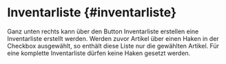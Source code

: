 # Inventarliste {#inventarliste}

Ganz unten rechts kann über den Button Inventarliste erstellen eine Inventarliste erstellt werden. Werden zuvor Artikel über einen Haken in der Checkbox ausgewählt, so enthält diese Liste nur die gewählten Artikel. Für eine komplette Inventarliste dürfen keine Haken gesetzt werden.



